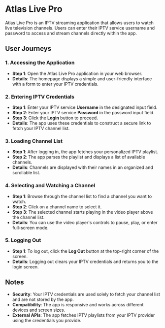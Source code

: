 # Atlas Live Pro

Atlas Live Pro is an IPTV streaming application that allows users to watch live television channels. Users can enter their IPTV service username and password to access and stream channels directly within the app.

## User Journeys

### 1. Accessing the Application

- **Step 1**: Open the Atlas Live Pro application in your web browser.
- **Details**: The homepage displays a simple and user-friendly interface with a form to enter your IPTV credentials.

### 2. Entering IPTV Credentials

- **Step 1**: Enter your IPTV service **Username** in the designated input field.
- **Step 2**: Enter your IPTV service **Password** in the password input field.
- **Step 3**: Click the **Login** button to proceed.
- **Details**: The app uses these credentials to construct a secure link to fetch your IPTV channel list.

### 3. Loading Channel List

- **Step 1**: After logging in, the app fetches your personalized IPTV playlist.
- **Step 2**: The app parses the playlist and displays a list of available channels.
- **Details**: Channels are displayed with their names in an organized and scrollable list.

### 4. Selecting and Watching a Channel

- **Step 1**: Browse through the channel list to find a channel you want to watch.
- **Step 2**: Click on a channel name to select it.
- **Step 3**: The selected channel starts playing in the video player above the channel list.
- **Details**: You can use the video player's controls to pause, play, or enter full-screen mode.

### 5. Logging Out

- **Step 1**: To log out, click the **Log Out** button at the top-right corner of the screen.
- **Details**: Logging out clears your IPTV credentials and returns you to the login screen.

## Notes

- **Security**: Your IPTV credentials are used solely to fetch your channel list and are not stored by the app.
- **Compatibility**: The app is responsive and works across different devices and screen sizes.
- **External APIs**: The app fetches IPTV playlists from your IPTV provider using the credentials you provide.
